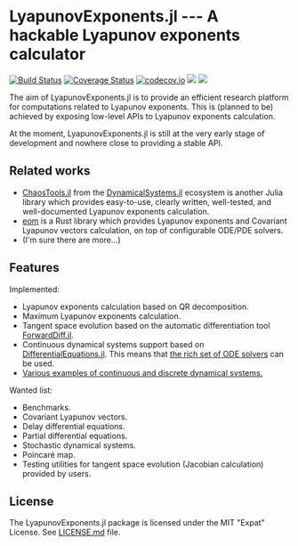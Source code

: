 # LyapunovExponents.jl --- A hackable Lyapunov exponents calculator

[![Build Status](https://travis-ci.org/tkf/LyapunovExponents.jl.svg?branch=master)](https://travis-ci.org/tkf/LyapunovExponents.jl)
[![Coverage Status](https://coveralls.io/repos/tkf/LyapunovExponents.jl/badge.svg?branch=master&service=github)](https://coveralls.io/github/tkf/LyapunovExponents.jl?branch=master)
[![codecov.io](http://codecov.io/github/tkf/LyapunovExponents.jl/coverage.svg?branch=master)](http://codecov.io/github/tkf/LyapunovExponents.jl?branch=master)
[![](https://img.shields.io/badge/docs-stable-red.svg)](https://tkf.github.io/LyapunovExponents.jl/stable)
[![](https://img.shields.io/badge/docs-latest-blue.svg)](https://tkf.github.io/LyapunovExponents.jl/latest)

The aim of LyapunovExponents.jl is to provide an efficient research
platform for computations related to Lyapunov exponents.  This is
(planned to be) achieved by exposing low-level APIs to Lyapunov
exponents calculation.

At the moment, LyapunovExponents.jl is still at the very early stage
of development and nowhere close to providing a stable API.


## Related works

* [ChaosTools.jl] from the [DynamicalSystems.jl] ecosystem is another
  Julia library which provides easy-to-use, clearly written,
  well-tested, and well-documented Lyapunov exponents calculation.
* [eom] is a Rust library which provides Lyapunov exponents and
  Covariant Lyapunov vectors calculation, on top of configurable
  ODE/PDE solvers.
* (I'm sure there are more...)


## Features

Implemented:

* Lyapunov exponents calculation based on QR decomposition.
* Maximum Lyapunov exponents calculation.
* Tangent space evolution based on the automatic differentiation tool
  [ForwardDiff.jl].
* Continuous dynamical systems support based on [DifferentialEquations.jl].
  This means that [the rich set of ODE solvers](http://docs.juliadiffeq.org/latest/solvers/ode_solve.html)
  can be used.
* [Various examples of continuous and discrete dynamical systems.](https://tkf.github.io/LyapunovExponents.jl/latest/examples/)

Wanted list:

* Benchmarks.
* Covariant Lyapunov vectors.
* Delay differential equations.
* Partial differential equations.
* Stochastic dynamical systems.
* Poincaré map.
* Testing utilities for tangent space evolution (Jacobian calculation)
  provided by users.

[DifferentialEquations.jl]: http://juliadiffeq.org
[ForwardDiff.jl]: http://www.juliadiff.org/ForwardDiff.jl
[ChaosTools.jl]: https://juliadynamics.github.io/DynamicalSystems.jl/latest/chaos/overview/
[DynamicalSystems.jl]: https://juliadynamics.github.io/DynamicalSystems.jl/latest/
[eom]: https://github.com/termoshtt/eom


## License

The LyapunovExponents.jl package is licensed under the MIT "Expat" License.
See [LICENSE.md]() file.
